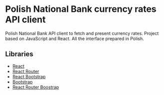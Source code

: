 # Polish National Bank currency rates API client

Polish National Bank API client to fetch and present currency rates. Project based on JavaScript and React.
All the interface prepared in Polish.

## Libraries
- [React](https://reactjs.org/)
- [React Router](https://reactrouter.com/)
- [React Bootstrap](https://react-bootstrap.github.io/)
- [Bootstrap](https://getbootstrap.com/)
- [React Router Boostrap](https://www.npmjs.com/package/react-router-bootstrap/)


